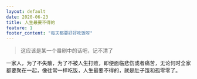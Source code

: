 ```yaml
---
layout: default
date: 2020-06-23
title: 人生最要不得的
feature: 1
footer_content: "每天都要好好吃饭呀"
---
```



>这应该是某一个番剧中的话吧，记不清了

一家人，为了不失散，为了不被人生打败，即便面临悲伤或者痛苦，无论何时全家都要聚在一起，像往常一样吃饭，人生最要不得的，就是肚子饿和孤零零了。

